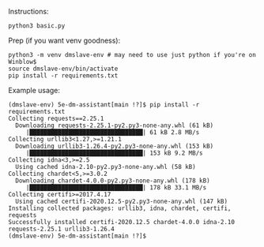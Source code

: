 



Instructions: 

    python3 basic.py

Prep (if you want venv goodness):

    python3 -m venv dmslave-env # may need to use just python if you're on Winblow$
    source dmslave-env/bin/activate
    pip install -r requirements.txt


Example usage: 

    (dmslave-env) 5e-dm-assistant[main !?]$ pip install -r requirements.txt
    Collecting requests==2.25.1
      Downloading requests-2.25.1-py2.py3-none-any.whl (61 kB)
         |████████████████████████████████| 61 kB 2.8 MB/s 
    Collecting urllib3<1.27,>=1.21.1
      Downloading urllib3-1.26.4-py2.py3-none-any.whl (153 kB)
         |████████████████████████████████| 153 kB 9.2 MB/s 
    Collecting idna<3,>=2.5
      Using cached idna-2.10-py2.py3-none-any.whl (58 kB)
    Collecting chardet<5,>=3.0.2
      Downloading chardet-4.0.0-py2.py3-none-any.whl (178 kB)
         |████████████████████████████████| 178 kB 33.1 MB/s 
    Collecting certifi>=2017.4.17
      Using cached certifi-2020.12.5-py2.py3-none-any.whl (147 kB)
    Installing collected packages: urllib3, idna, chardet, certifi, requests
    Successfully installed certifi-2020.12.5 chardet-4.0.0 idna-2.10 requests-2.25.1 urllib3-1.26.4
    (dmslave-env) 5e-dm-assistant[main !?]$ 
